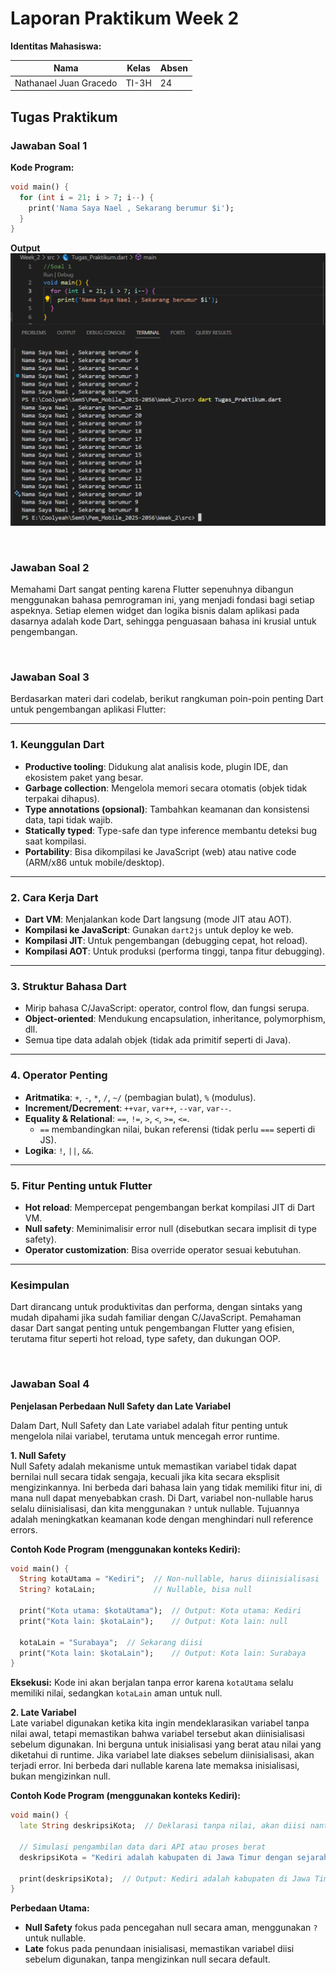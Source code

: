 # Laporan Praktikum Week 2

**Identitas Mahasiswa:**

| Nama | Kelas | Absen|
|------|-------|-----|
| Nathanael Juan Gracedo | TI-3H | 24 |

## **Tugas Praktikum**
### **Jawaban Soal 1**
**Kode Program:**
~~~Dart
void main() {
  for (int i = 21; i > 7; i--) {
    print('Nama Saya Nael , Sekarang berumur $i');
  }
}
~~~
**Output**
![output](img/code+output_tugas.png)

<br>

### **Jawaban Soal 2**
Memahami Dart sangat penting karena Flutter sepenuhnya dibangun menggunakan bahasa pemrograman ini, yang menjadi fondasi bagi setiap aspeknya. Setiap elemen widget dan logika bisnis dalam aplikasi pada dasarnya adalah kode Dart, sehingga penguasaan bahasa ini krusial untuk pengembangan. 

<br>

### **Jawaban Soal 3**
Berdasarkan materi dari codelab, berikut rangkuman poin-poin penting Dart untuk pengembangan aplikasi Flutter:

---

### **1. Keunggulan Dart**
- **Productive tooling**: Didukung alat analisis kode, plugin IDE, dan ekosistem paket yang besar.
- **Garbage collection**: Mengelola memori secara otomatis (objek tidak terpakai dihapus).
- **Type annotations (opsional)**: Tambahkan keamanan dan konsistensi data, tapi tidak wajib.
- **Statically typed**: Type-safe dan type inference membantu deteksi bug saat kompilasi.
- **Portability**: Bisa dikompilasi ke JavaScript (web) atau native code (ARM/x86 untuk mobile/desktop).

---

### **2. Cara Kerja Dart**
- **Dart VM**: Menjalankan kode Dart langsung (mode JIT atau AOT).
- **Kompilasi ke JavaScript**: Gunakan `dart2js` untuk deploy ke web.
- **Kompilasi JIT**: Untuk pengembangan (debugging cepat, hot reload).
- **Kompilasi AOT**: Untuk produksi (performa tinggi, tanpa fitur debugging).

---

### **3. Struktur Bahasa Dart**
- Mirip bahasa C/JavaScript: operator, control flow, dan fungsi serupa.
- **Object-oriented**: Mendukung encapsulation, inheritance, polymorphism, dll.
- Semua tipe data adalah objek (tidak ada primitif seperti di Java).

---

### **4. Operator Penting**
- **Aritmatika**: `+`, `-`, `*`, `/`, `~/` (pembagian bulat), `%` (modulus).
- **Increment/Decrement**: `++var`, `var++`, `--var`, `var--`.
- **Equality & Relational**: `==`, `!=`, `>`, `<`, `>=`, `<=`.
  - `==` membandingkan nilai, bukan referensi (tidak perlu `===` seperti di JS).
- **Logika**: `!`, `||`, `&&`.

---

### **5. Fitur Penting untuk Flutter**
- **Hot reload**: Mempercepat pengembangan berkat kompilasi JIT di Dart VM.
- **Null safety**: Meminimalisir error null (disebutkan secara implisit di type safety).
- **Operator customization**: Bisa override operator sesuai kebutuhan.

---

### **Kesimpulan**
Dart dirancang untuk produktivitas dan performa, dengan sintaks yang mudah dipahami jika sudah familiar dengan C/JavaScript. Pemahaman dasar Dart sangat penting untuk pengembangan Flutter yang efisien, terutama fitur seperti hot reload, type safety, dan dukungan OOP.

<br>

### **Jawaban Soal 4**
**Penjelasan Perbedaan Null Safety dan Late Variabel**

Dalam Dart, Null Safety dan Late variabel adalah fitur penting untuk mengelola nilai variabel, terutama untuk mencegah error runtime. 

**1. Null Safety**  
Null Safety adalah mekanisme untuk memastikan variabel tidak dapat bernilai null secara tidak sengaja, kecuali jika kita secara eksplisit mengizinkannya. Ini berbeda dari bahasa lain yang tidak memiliki fitur ini, di mana null dapat menyebabkan crash. Di Dart, variabel non-nullable harus selalu diinisialisasi, dan kita menggunakan `?` untuk nullable. Tujuannya adalah meningkatkan keamanan kode dengan menghindari null reference errors.

**Contoh Kode Program (menggunakan konteks Kediri):**  
~~~Dart
void main() {
  String kotaUtama = "Kediri";  // Non-nullable, harus diinisialisasi
  String? kotaLain;             // Nullable, bisa null

  print("Kota utama: $kotaUtama");  // Output: Kota utama: Kediri
  print("Kota lain: $kotaLain");    // Output: Kota lain: null

  kotaLain = "Surabaya";  // Sekarang diisi
  print("Kota lain: $kotaLain");    // Output: Kota lain: Surabaya
}
~~~

**Eksekusi:** Kode ini akan berjalan tanpa error karena `kotaUtama` selalu memiliki nilai, sedangkan `kotaLain` aman untuk null.

**2. Late Variabel**  
Late variabel digunakan ketika kita ingin mendeklarasikan variabel tanpa nilai awal, tetapi memastikan bahwa variabel tersebut akan diinisialisasi sebelum digunakan. Ini berguna untuk inisialisasi yang berat atau nilai yang diketahui di runtime. Jika variabel late diakses sebelum diinisialisasi, akan terjadi error. Ini berbeda dari nullable karena late memaksa inisialisasi, bukan mengizinkan null.

**Contoh Kode Program (menggunakan konteks Kediri):**  
~~~Dart
void main() {
  late String deskripsiKota;  // Deklarasi tanpa nilai, akan diisi nanti

  // Simulasi pengambilan data dari API atau proses berat
  deskripsiKota = "Kediri adalah kabupaten di Jawa Timur dengan sejarah panjang.";

  print(deskripsiKota);  // Output: Kediri adalah kabupaten di Jawa Timur dengan sejarah panjang.
}
~~~

**Perbedaan Utama:**  
- **Null Safety** fokus pada pencegahan null secara aman, menggunakan `?` untuk nullable.  
- **Late** fokus pada penundaan inisialisasi, memastikan variabel diisi sebelum digunakan, tanpa mengizinkan null secara default.  
